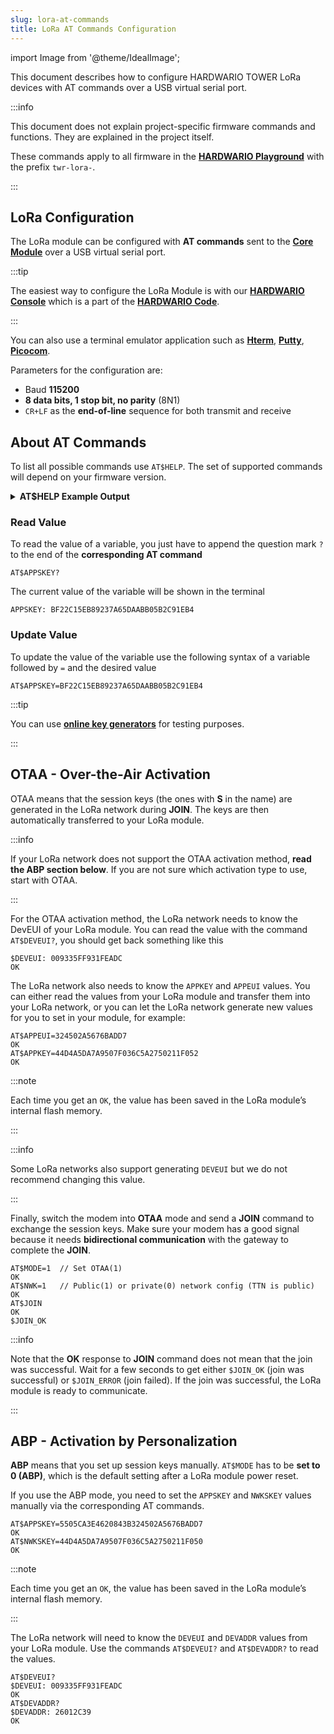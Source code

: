 ```yaml
---
slug: lora-at-commands
title: LoRa AT Commands Configuration
---
```

import Image from '@theme/IdealImage';

This document describes how to configure HARDWARIO TOWER LoRa devices with AT commands over a USB virtual serial port.

:::info

This document does not explain project-specific firmware commands and functions. They are explained in the project itself.

These commands apply to all firmware in the [**HARDWARIO Playground**](../desktop-programming/about-playground.md) with the prefix `twr-lora-`.

:::

## LoRa Configuration

The LoRa module can be configured with **AT commands** sent to the [**Core Module**](../hardware-modules/about-core-module.md) over a USB virtual serial port.

:::tip

The easiest way to configure the LoRa Module is with our [**HARDWARIO Console**](../firmware-development/hardwario-tower-console.md) which is a part of the [**HARDWARIO Code**](../firmware-development/about-hardwario-code.md).

:::

You can also use a terminal emulator application such as [**Hterm**](http://der-hammer.info/pages/terminal.html), [**Putty**](https://www.chiark.greenend.org.uk/~sgtatham/putty/latest.html), [**Picocom**](https://pkgs.org/download/picocom).

Parameters for the configuration are:
- Baud **115200**
- **8 data bits, 1 stop bit, no parity** (8N1)
- `CR+LF` as the **end-of-line** sequence for both transmit and receive

## About AT Commands

To list all possible commands use `AT$HELP`. The set of supported commands will depend on your firmware version.

<details>
<summary>
<b>
AT$HELP Example Output
</b>
</summary>
<p>

```showLineNumbers
AT$HELP
AT$DEVEUI
AT$DEVADDR
AT$NWKSKEY
AT$APPSKEY
AT$APPKEY
AT$APPEUI
AT$BAND 0:AS923, 1:AU915, 5:EU868, 6:KR920, 7:IN865, 8:US915
AT$MODE 0:ABP, 1:OTAA
AT$NWK Network type 0:private, 1:public
AT$ADR Automatic data rate 0:disabled, 1:enabled
AT$DR Data rate 0-15
AT$REPU Repeat of unconfirmed transmissions 1-15
AT$REPC Repeat of confirmed transmissions 1-8
AT$JOIN Send OTAA Join packet
AT$FRMCNT Get frame counters
AT$LNCHECK MAC Link Check
AT$RFQ Get RSSI/SNR of last RX packet
AT$DEBUG Show debug UART communication
AT$REBOOT Firmware reboot
AT$FRESET LoRa Module factory reset
AT$SEND Immediately send packet
AT$STATUS Show status
AT$BLINK LED blink 3 times
AT$LED LED on/off
AT+CLAC List all available AT commands
AT$HELP This help
```

</p>
</details>

### Read Value

To read the value of a variable, you just have to append the question mark `?` to the end of the **corresponding AT command**

```
AT$APPSKEY?
```

The current value of the variable will be shown in the terminal

```
APPSKEY: BF22C15EB89237A65DAABB05B2C91EB4
```

### Update Value

To update the value of the variable use the following syntax of a variable followed by `=` and the desired value

```
AT$APPSKEY=BF22C15EB89237A65DAABB05B2C91EB4
```

:::tip

You can use [**online key generators**](https://loratools.nl/#/keys) for testing purposes.

:::

## OTAA - Over-the-Air Activation

OTAA means that the session keys (the ones with **S** in the name) are generated in the LoRa network during **JOIN**. The keys are then automatically transferred to your LoRa module.

:::info

If your LoRa network does not support the OTAA activation method, **read the ABP section below**. If you are not sure which activation type to use, start with OTAA.

:::

For the OTAA activation method, the LoRa network needs to know the DevEUI of your LoRa module. You can read the value with the command `AT$DEVEUI?`, you should get back something like this

```
$DEVEUI: 009335FF931FEADC
OK
```

The LoRa network also needs to know the `APPKEY` and `APPEUI` values. You can either read the values from your LoRa module and transfer them into your LoRa network, or you can let the LoRa network generate new values for you to set in your module, for example:

```
AT$APPEUI=324502A5676BADD7
OK
AT$APPKEY=44D4A5DA7A9507F036C5A2750211F052
OK
```

:::note

Each time you get an `OK`, the value has been saved in the LoRa module’s internal flash memory.

:::

:::info

Some LoRa networks also support generating `DEVEUI` but we do not recommend changing this value.

:::

Finally, switch the modem into **OTAA** mode and send a **JOIN** command to exchange the session keys. Make sure your modem has a good signal because it needs **bidirectional communication** with the gateway to complete the **JOIN**.

```
AT$MODE=1  // Set OTAA(1)
OK
AT$NWK=1   // Public(1) or private(0) network config (TTN is public)
OK
AT$JOIN
OK
$JOIN_OK
```

:::info

Note that the **OK** response to **JOIN** command does not mean that the join was successful. Wait for a few seconds to get either `$JOIN_OK` (join was successful) or `$JOIN_ERROR` (join failed). If the join was successful, the LoRa module is ready to communicate.

:::

## ABP - Activation by Personalization

**ABP** means that you set up session keys manually. `AT$MODE` has to be **set to 0 (ABP)**, which is the default setting after a LoRa module power reset.

If you use the ABP mode, you need to set the `APPSKEY` and `NWKSKEY` values manually via the corresponding AT commands.

```
AT$APPSKEY=5505CA3E4620843B324502A5676BADD7
OK
AT$NWKSKEY=44D4A5DA7A9507F036C5A2750211F050
OK
```

:::note

Each time you get an `OK`, the value has been saved in the LoRa module’s internal flash memory.

:::

The LoRa network will need to know the `DEVEUI` and `DEVADDR` values from your LoRa module.
Use the commands `AT$DEVEUI?` and `AT$DEVADDR?` to read the values.

```
AT$DEVEUI?
$DEVEUI: 009335FF931FEADC
OK
AT$DEVADDR?
$DEVADDR: 26012C39
OK
```

